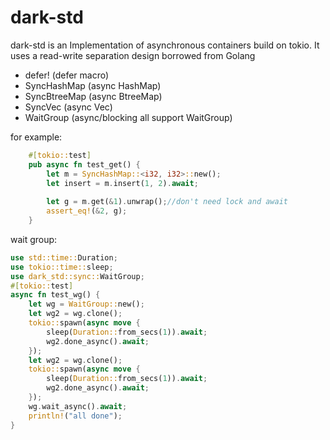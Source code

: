 # dark-std
dark-std is an Implementation of asynchronous containers build on tokio.
It uses a read-write separation design borrowed from Golang

* defer!          (defer macro)
* SyncHashMap     (async HashMap)
* SyncBtreeMap    (async BtreeMap)
* SyncVec         (async Vec)
* WaitGroup       (async/blocking all support WaitGroup)

for example:
```rust
    #[tokio::test]
    pub async fn test_get() {
        let m = SyncHashMap::<i32, i32>::new();
        let insert = m.insert(1, 2).await;
        
        let g = m.get(&1).unwrap();//don't need lock and await
        assert_eq!(&2, g);
    }
```


wait group:
```rust
use std::time::Duration;
use tokio::time::sleep;
use dark_std::sync::WaitGroup;
#[tokio::test]
async fn test_wg() {
    let wg = WaitGroup::new();
    let wg2 = wg.clone();
    tokio::spawn(async move {
        sleep(Duration::from_secs(1)).await;
        wg2.done_async().await;
    });
    let wg2 = wg.clone();
    tokio::spawn(async move {
        sleep(Duration::from_secs(1)).await;
        wg2.done_async().await;
    });
    wg.wait_async().await;
    println!("all done");
}
```